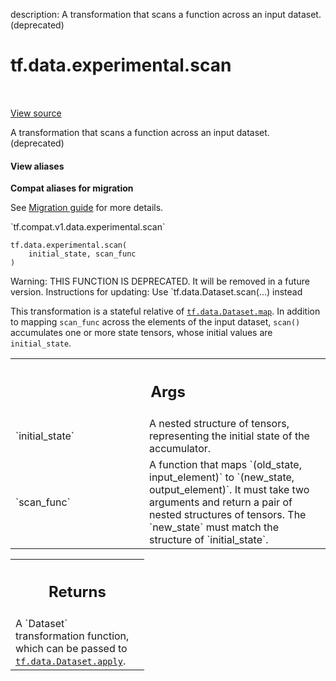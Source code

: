 description: A transformation that scans a function across an input dataset. (deprecated)

<div itemscope itemtype="http://developers.google.com/ReferenceObject">
<meta itemprop="name" content="tf.data.experimental.scan" />
<meta itemprop="path" content="Stable" />
</div>

# tf.data.experimental.scan

<!-- Insert buttons and diff -->

<table class="tfo-notebook-buttons tfo-api nocontent" align="left">

</table>

<a target="_blank" href="/code/stable/tensorflow/python/data/experimental/ops/scan_ops.py">View source</a>



A transformation that scans a function across an input dataset. (deprecated)

<section class="expandable">
  <h4 class="showalways">View aliases</h4>
  <p>
<b>Compat aliases for migration</b>
<p>See
<a href="https://www.tensorflow.org/guide/migrate">Migration guide</a> for
more details.</p>
<p>`tf.compat.v1.data.experimental.scan`</p>
</p>
</section>

<pre class="devsite-click-to-copy prettyprint lang-py tfo-signature-link">
<code>tf.data.experimental.scan(
    initial_state, scan_func
)
</code></pre>



<!-- Placeholder for "Used in" -->

Warning: THIS FUNCTION IS DEPRECATED. It will be removed in a future version.
Instructions for updating:
Use `tf.data.Dataset.scan(...) instead

This transformation is a stateful relative of <a href="../../../tf/data/Dataset.md#map"><code>tf.data.Dataset.map</code></a>.
In addition to mapping `scan_func` across the elements of the input dataset,
`scan()` accumulates one or more state tensors, whose initial values are
`initial_state`.

<!-- Tabular view -->
 <table class="responsive fixed orange">
<colgroup><col width="214px"><col></colgroup>
<tr><th colspan="2"><h2 class="add-link">Args</h2></th></tr>

<tr>
<td>
`initial_state`
</td>
<td>
A nested structure of tensors, representing the initial state
of the accumulator.
</td>
</tr><tr>
<td>
`scan_func`
</td>
<td>
A function that maps `(old_state, input_element)` to
`(new_state, output_element)`. It must take two arguments and return a
pair of nested structures of tensors. The `new_state` must match the
structure of `initial_state`.
</td>
</tr>
</table>



<!-- Tabular view -->
 <table class="responsive fixed orange">
<colgroup><col width="214px"><col></colgroup>
<tr><th colspan="2"><h2 class="add-link">Returns</h2></th></tr>
<tr class="alt">
<td colspan="2">
A `Dataset` transformation function, which can be passed to
<a href="../../../tf/data/Dataset.md#apply"><code>tf.data.Dataset.apply</code></a>.
</td>
</tr>

</table>

